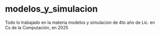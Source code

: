 # modelos_y_simulacion
Todo lo trabajado en la materia modelos y simulacion de 4to año de Lic. en Cs de la Computación, en 2025
